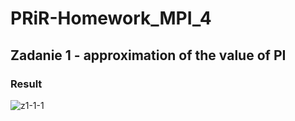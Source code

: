 # PRiR-Homework_MPI_4
## Zadanie 1 - approximation of the value of PI
### Result
![z1-1-1](https://user-images.githubusercontent.com/72127610/142828394-891e472d-f10f-46c9-8b44-d55ffd3d2c31.png)



